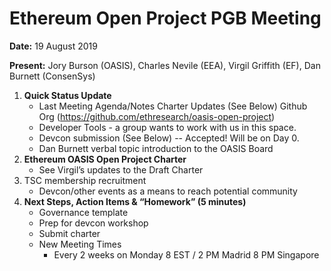 # Ethereum Open Project PGB Meeting

**Date:** 19 August 2019

**Present:** Jory Burson (OASIS), Charles Nevile (EEA), Virgil Griffith (EF), Dan Burnett (ConsenSys)

1. **Quick Status Update**
   * Last Meeting Agenda/Notes
Charter Updates (See Below)
Github Org (https://github.com/ethresearch/oasis-open-project)
   * Developer Tools - a group wants to work with us in this space. 
   * Devcon submission (See Below) -- Accepted!  Will be on Day 0.
   * Dan Burnett verbal topic introduction to the OASIS Board
2. **Ethereum OASIS Open Project Charter**
   * See Virgil’s updates to the Draft Charter
3. TSC membership recruitment
   * Devcon/other events as a means to reach potential community
4. **Next Steps, Action Items & “Homework” (5 minutes)**
   * Governance template
   * Prep for devcon workshop
   * Submit charter
   * New Meeting Times
      * Every 2 weeks on Monday 8 EST / 2 PM Madrid 8 PM Singapore
